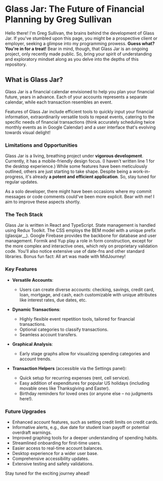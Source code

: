 
# Glass Jar: The Future of Financial Planning by Greg Sullivan

Hello there! I'm Greg Sullivan, the brains behind the development of Glass Jar. If you've stumbled upon this page, you might be a prospective client or employer, seeking a glimpse into my programming prowess. **Guess what? You're in for a treat!** Bear in mind, though, that Glass Jar is an ongoing project, only recently made public. So, bring your spirit of understanding and exploratory mindset along as you delve into the depths of this repository.

## What is Glass Jar?

Glass Jar is a financial calendar envisioned to help you plan your financial future, years in advance. Each of your accounts represents a separate calendar, while each transaction resembles an event. 

Features of Glass Jar include efficient tools to quickly input your financial information, extraordinarily versatile tools to repeat events, catering to the specific needs of financial transactions (think accurately scheduling twice monthly events as in Google Calendar) and a user interface that's evolving towards visual delight!

### Limitations and Opportunities

Glass Jar is a living, breathing project under **vigorous development**. Currently, it has a mobile-friendly design focus. (I haven't written line 1 for the desktop experience.) While some features have been meticulously outlined, others are just starting to take shape. Despite being a work-in-progress, it's already **a potent and efficient application**. So, stay tuned for regular updates.

As a solo developer, there might have been occasions where my commit messages or code comments could've been more explicit. Bear with me! I aim to improve these aspects shortly.

### The Tech Stack

Glass Jar is written in React and TypeScript. State management is handled using Redux Toolkit. The CSS employs the BEM model with a unique prefix (glassjar__). Google Firebase provides the backbone for database and user management. Formik and Yup play a role in form construction, except for the more complex and interactive ones, which rely on proprietary validation code. You'll also notice extensive use of date-fns and other standard libraries. Bonus fun fact: All art was made with MidJourney!

### Key Features

- **Versatile Accounts**:
  - Users can create diverse accounts: checking, savings, credit card, loan, mortgage, and cash, each customizable with unique attributes like interest rates, due dates, etc.
  
- **Dynamic Transactions**: 
  - Highly flexible event repetition tools, tailored for financial transactions.
  - Optional categories to classify transactions.
  - Seamless account transfers.
  
- **Graphical Analysis**: 
  - Early stage graphs allow for visualizing spending categories and account trends.
  
- **Transaction Helpers** (accessible via the Settings panel):
  - Quick setup for recurring expenses (rent, cell service).
  - Easy addition of expenditures for popular US holidays (including movable ones like Thanksgiving and Easter).
  - Birthday reminders for loved ones (or anyone else – no judgments here!).
  
### Future Upgrades

- Enhanced account features, such as setting credit limits on credit cards.
- Informative alerts, e.g., due date for student loan payoff or potential overdraft warnings.
- Improved graphing tools for a deeper understanding of spending habits.
- Streamlined onboarding for first-time users.
- Easier access to real-time account balances.
- Desktop experience for a wider user base.
- Comprehensive accessibility updates.
- Extensive testing and safety validations. 

Stay tuned for the exciting journey ahead!